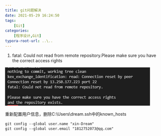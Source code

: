 ```yaml
---
title: git问题解决
date: 2021-05-29 16:24:50
tags: 
    [Git] 
categories: 
    [程序设计,Git]
typora-root-url: ..\..
---
```


1. fatal: Could not read from remote repository.Please make sure you have the correct access rights


![1](/images/git问题解决/1.png)

重新配置用户信息，删除C:\Users\dream\.ssh中的known_hosts
```
git config --global user.name "xin-Dream"
git config --global user.email "1812752073@qq.com"
```

